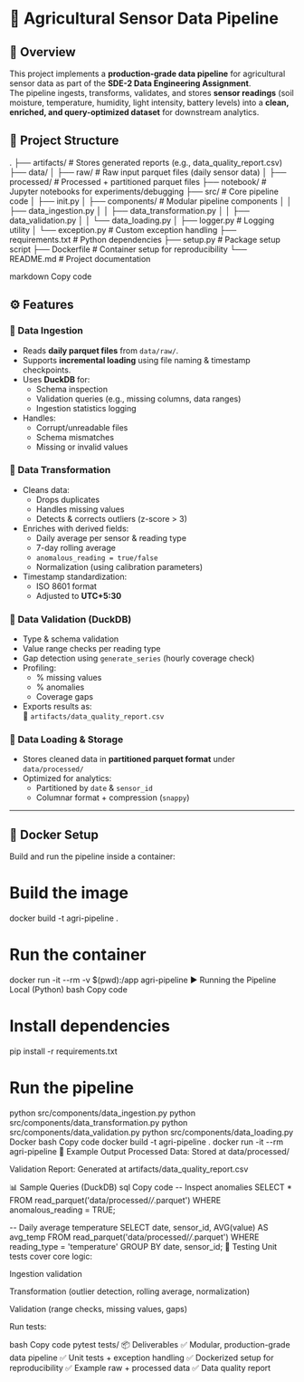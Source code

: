 # 🌾 Agricultural Sensor Data Pipeline

## 📌 Overview
This project implements a **production-grade data pipeline** for agricultural sensor data as part of the **SDE-2 Data Engineering Assignment**.  
The pipeline ingests, transforms, validates, and stores **sensor readings** (soil moisture, temperature, humidity, light intensity, battery levels) into a **clean, enriched, and query-optimized dataset** for downstream analytics.



## 📂 Project Structure
.
├── artifacts/ # Stores generated reports (e.g., data_quality_report.csv)
├── data/
│ ├── raw/ # Raw input parquet files (daily sensor data)
│ ├── processed/ # Processed + partitioned parquet files
├── notebook/ # Jupyter notebooks for experiments/debugging
├── src/ # Core pipeline code
│ ├── init.py
│ ├── components/ # Modular pipeline components
│ │ ├── data_ingestion.py
│ │ ├── data_transformation.py
│ │ ├── data_validation.py
│ │ └── data_loading.py
│ ├── logger.py # Logging utility
│ └── exception.py # Custom exception handling
├── requirements.txt # Python dependencies
├── setup.py # Package setup script
├── Dockerfile # Container setup for reproducibility
└── README.md # Project documentation

markdown
Copy code


## ⚙️ Features

### 🔹 Data Ingestion
- Reads **daily parquet files** from `data/raw/`.
- Supports **incremental loading** using file naming & timestamp checkpoints.
- Uses **DuckDB** for:
  - Schema inspection
  - Validation queries (e.g., missing columns, data ranges)
  - Ingestion statistics logging
- Handles:
  - Corrupt/unreadable files
  - Schema mismatches
  - Missing or invalid values

### 🔹 Data Transformation
- Cleans data:
  - Drops duplicates
  - Handles missing values
  - Detects & corrects outliers (z-score > 3)
- Enriches with derived fields:
  - Daily average per sensor & reading type
  - 7-day rolling average
  - `anomalous_reading = true/false`
  - Normalization (using calibration parameters)
- Timestamp standardization:
  - ISO 8601 format
  - Adjusted to **UTC+5:30**

### 🔹 Data Validation (DuckDB)
- Type & schema validation
- Value range checks per reading type
- Gap detection using `generate_series` (hourly coverage check)
- Profiling:
  - % missing values
  - % anomalies
  - Coverage gaps
- Exports results as:  
  📄 `artifacts/data_quality_report.csv`

### 🔹 Data Loading & Storage
- Stores cleaned data in **partitioned parquet format** under `data/processed/`
- Optimized for analytics:
  - Partitioned by `date` & `sensor_id`
  - Columnar format + compression (`snappy`)

---

## 🐳 Docker Setup
Build and run the pipeline inside a container:


# Build the image
docker build -t agri-pipeline .

# Run the container
docker run -it --rm -v $(pwd):/app agri-pipeline
▶️ Running the Pipeline
Local (Python)
bash
Copy code
# Install dependencies
pip install -r requirements.txt

# Run the pipeline
python src/components/data_ingestion.py
python src/components/data_transformation.py
python src/components/data_validation.py
python src/components/data_loading.py
Docker
bash
Copy code
docker build -t agri-pipeline .
docker run -it --rm agri-pipeline
📝 Example Output
Processed Data: Stored at data/processed/

Validation Report: Generated at artifacts/data_quality_report.csv

📊 Sample Queries (DuckDB)
sql
Copy code
-- Inspect anomalies
SELECT * FROM read_parquet('data/processed/*/*.parquet')
WHERE anomalous_reading = TRUE;

-- Daily average temperature
SELECT date, sensor_id, AVG(value) AS avg_temp
FROM read_parquet('data/processed/*/*.parquet')
WHERE reading_type = 'temperature'
GROUP BY date, sensor_id;
🧪 Testing
Unit tests cover core logic:

Ingestion validation

Transformation (outlier detection, rolling average, normalization)

Validation (range checks, missing values, gaps)

Run tests:

bash
Copy code
pytest tests/
📦 Deliverables
✅ Modular, production-grade data pipeline
✅ Unit tests + exception handling
✅ Dockerized setup for reproducibility
✅ Example raw + processed data
✅ Data quality report